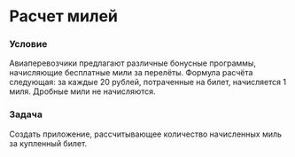 # Расчет милей

### Условие
Авиаперевозчики предлагают различные бонусные программы, начисляющие бесплатные мили за перелёты. Формула расчёта следующая: за каждые 20 рублей, потраченные на билет, начисляется 1 миля. Дробные мили не начисляются.

### Задача
Создать приложение, рассчитывающее количество начисленных миль за купленный билет. 
